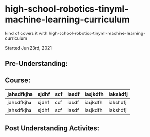 # high-school-robotics-tinyml-machine-learning-curriculum
kind of covers it with high-school-robotics-tinyml-machine-learning-curriculum

Started Jun 23rd, 2021



## Pre-Understanding:


## Course:

|jahsdfkjha| sjdhf| sdf| iasdf| iasjkdfh|iakshdfj|
|---|---|----|-----|-----|-----|
|jahsdfkjha| sjdhf| sdf| iasdf| iasjkdfh|iakshdfj|
|jahsdfkjha| sjdhf| sdf| iasdf| iasjkdfh|iakshdfj|


## Post Understanding Activites:
